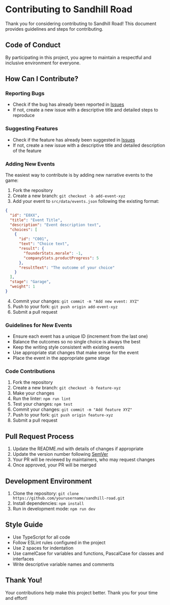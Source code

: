 # Contributing to Sandhill Road

Thank you for considering contributing to Sandhill Road! This document provides guidelines and steps for contributing.

## Code of Conduct

By participating in this project, you agree to maintain a respectful and inclusive environment for everyone.

## How Can I Contribute?

### Reporting Bugs

- Check if the bug has already been reported in [Issues](https://github.com/yourusername/sandhill-road/issues)
- If not, create a new issue with a descriptive title and detailed steps to reproduce

### Suggesting Features

- Check if the feature has already been suggested in [Issues](https://github.com/yourusername/sandhill-road/issues)
- If not, create a new issue with a descriptive title and detailed description of the feature

### Adding New Events

The easiest way to contribute is by adding new narrative events to the game:

1. Fork the repository
2. Create a new branch: `git checkout -b add-event-xyz`
3. Add your event to `src/data/events.json` following the existing format:

```json
{
  "id": "E0XX",
  "title": "Event Title",
  "description": "Event description text",
  "choices": [
    {
      "id": "C001",
      "text": "Choice text",
      "result": {
        "founderStats.morale": -1,
        "companyStats.productProgress": 5
      },
      "resultText": "The outcome of your choice"
    }
  ],
  "stage": "Garage",
  "weight": 1
}
```

4. Commit your changes: `git commit -m "Add new event: XYZ"`
5. Push to your fork: `git push origin add-event-xyz`
6. Submit a pull request

### Guidelines for New Events

- Ensure each event has a unique ID (increment from the last one)
- Balance the outcomes so no single choice is always the best
- Keep the writing style consistent with existing events
- Use appropriate stat changes that make sense for the event
- Place the event in the appropriate game stage

### Code Contributions

1. Fork the repository
2. Create a new branch: `git checkout -b feature-xyz`
3. Make your changes
4. Run the linter: `npm run lint`
5. Test your changes: `npm test`
6. Commit your changes: `git commit -m "Add feature XYZ"`
7. Push to your fork: `git push origin feature-xyz`
8. Submit a pull request

## Pull Request Process

1. Update the README.md with details of changes if appropriate
2. Update the version number following [SemVer](http://semver.org/)
3. Your PR will be reviewed by maintainers, who may request changes
4. Once approved, your PR will be merged

## Development Environment

1. Clone the repository: `git clone https://github.com/yourusername/sandhill-road.git`
2. Install dependencies: `npm install`
3. Run in development mode: `npm run dev`

## Style Guide

- Use TypeScript for all code
- Follow ESLint rules configured in the project
- Use 2 spaces for indentation
- Use camelCase for variables and functions, PascalCase for classes and interfaces
- Write descriptive variable names and comments

## Thank You!

Your contributions help make this project better. Thank you for your time and effort! 